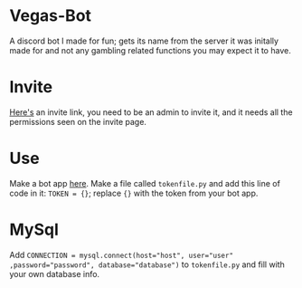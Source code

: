 # Vegas-Bot
A discord bot I made for fun; gets its name from the server it was initally made for and not any gambling related functions you may expect it to have.
# Invite
[Here's](https://discordapp.com/api/oauth2/authorize?client_id=542697185339375616&permissions=67619904&scope=bot) an invite link, you need to be an admin to invite it, and it needs all the permissions seen on the invite page.
# Use
Make a bot app [here](https://discordapp.com/developers/applications/). 
Make a file called `tokenfile.py` and add this line of code in it: `TOKEN = {}`; replace `{}` with the token from your bot app.
# MySql
Add `CONNECTION = mysql.connect(host="host", user="user" ,password="password", database="database")` to `tokenfile.py` and fill with your own database info.